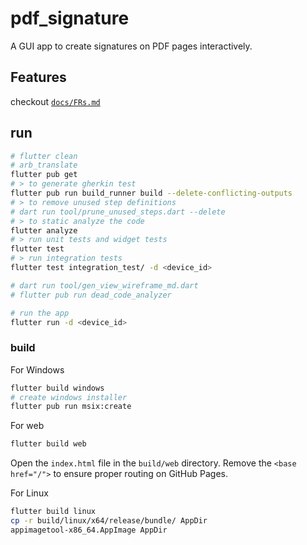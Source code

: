# pdf_signature

A GUI app to create signatures on PDF pages interactively.

## Features

checkout [`docs/FRs.md`](docs/FRs.md)

## run

```bash
# flutter clean
# arb_translate
flutter pub get
# > to generate gherkin test
flutter pub run build_runner build --delete-conflicting-outputs
# > to remove unused step definitions
# dart run tool/prune_unused_steps.dart --delete
# > to static analyze the code
flutter analyze
# > run unit tests and widget tests
flutter test
# > run integration tests
flutter test integration_test/ -d <device_id>

# dart run tool/gen_view_wireframe_md.dart
# flutter pub run dead_code_analyzer

# run the app
flutter run -d <device_id>
```

### build

For Windows
```bash
flutter build windows
# create windows installer
flutter pub run msix:create
```

For web
```bash
flutter build web
```
Open the `index.html` file in the `build/web` directory. Remove the `<base href="/">` to ensure proper routing on GitHub Pages.

For Linux
```bash
flutter build linux
cp -r build/linux/x64/release/bundle/ AppDir
appimagetool-x86_64.AppImage AppDir
```
